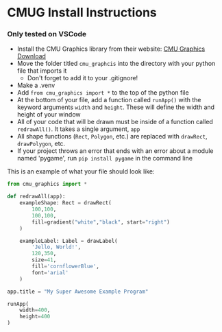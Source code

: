 # CMUG Install Instructions
### Only tested on VSCode

- Install the CMU Graphics library from their website: [CMU Graphics Download](https://academy.cs.cmu.edu/desktop)
- Move the folder titled ``cmu_graphcis`` into the directory with your python file that imports it
  - Don't forget to add it to your .gitignore!
- Make a .venv 
- Add ``from cmu_graphics import *`` to the top of the python file
- At the bottom of your file, add a function called ``runApp()`` with the keyword arguments ``width`` and ``height``. These will define the width and height of your window
- All of your code that will be drawn must be inside of a function called ``redrawAll()``. It takes a single argument, ``app``
- All shape functions (``Rect``, ``Polygon``, etc.) are replaced with ``drawRect``, ``drawPolygon``, etc.
- If your project throws an error that ends with an error about a module named 'pygame', run ``pip install pygame`` in the command line

This is an example of what your file should look like:

```python
from cmu_graphics import *

def redrawAll(app):
    exampleShape: Rect = drawRect(
        100,100,
        100,100,
        fill=gradient("white","black", start="right")
    )

    exampleLabel: Label = drawLabel(
        'Jello, World!',
        120,350,
        size=41,
        fill='cornflowerBlue',
        font='arial'
    )

app.title = "My Super Awesome Example Program"

runApp(
    width=400,
    height=400
)
```
